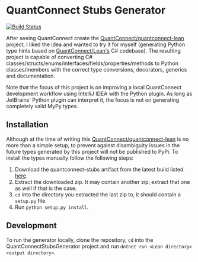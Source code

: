 # QuantConnect Stubs Generator

[![Build Status](https://github.com/jmerle/quantconnect-stubs-generator/workflows/Build/badge.svg)](https://github.com/jmerle/quantconnect-stubs-generator/actions?query=workflow%3ABuild)  

After seeing QuantConnect create the [QuantConnect/quantconnect-lean](https://github.com/QuantConnect/quantconnect-lean) project, I liked the idea and wanted to try it for myself (generating Python type hints based on [QuantConnect/Lean's](https://github.com/QuantConnect/Lean) C# codebase). The resulting project is capable of converting C# classes/structs/enums/interfaces/fields/properties/methods to Python classes/members with the correct type conversions, decorators, generics and documentation.

Note that the focus of this project is on improving a local QuantConnect development workflow using IntelliJ IDEA with the Python plugin. As long as JetBrains' Python plugin can interpret it, the focus is not on generating completely valid MyPy types.

## Installation

Although at the time of writing this [QuantConnect/quantconnect-lean](https://github.com/QuantConnect/quantconnect-lean) is no more than a simple setup, to prevent against disambiguity issues in the future types generated by this project will not be published to PyPi. To install the types manually follow the following steps:
1. Download the quantconnect-stubs artifact from the latest build listed [here](https://github.com/jmerle/quantconnect-stubs-generator/actions?query=workflow%3ABuild+branch%3Amaster+event%3Apush+is%3Asuccess).
2. Extract the downloaded zip. It may contain another zip, extract that one as well if that is the case.
3. `cd` into the directory you extracted the last zip to, it should contain a `setup.py` file.
4. Run `python setup.py install`.

## Development

To run the generator locally, clone the repository, `cd` into the QuantConnectStubsGenerator project and run `dotnet run <Lean directory> <output directory>`.
